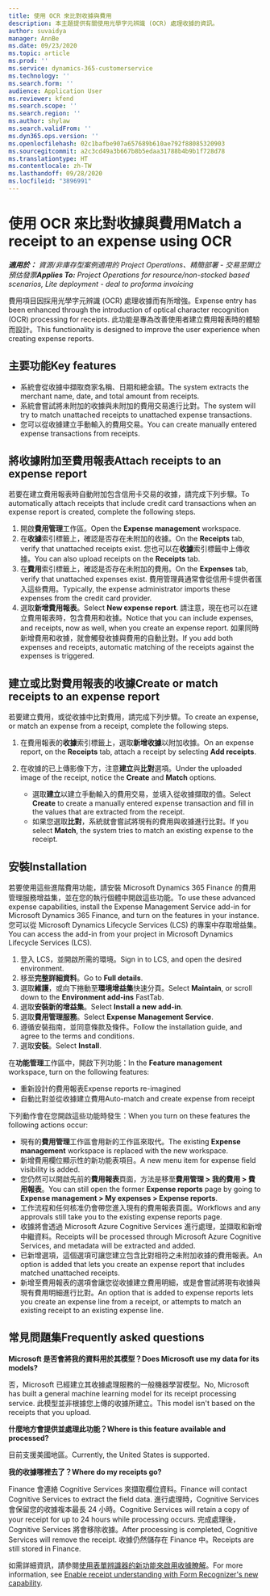 ```yaml
---
title: 使用 OCR 來比對收據與費用
description: 本主題提供有關使用光學字元辨識 (OCR) 處理收據的資訊。
author: suvaidya
manager: AnnBe
ms.date: 09/23/2020
ms.topic: article
ms.prod: ''
ms.service: dynamics-365-customerservice
ms.technology: ''
ms.search.form: ''
audience: Application User
ms.reviewer: kfend
ms.search.scope: ''
ms.search.region: ''
ms.author: shylaw
ms.search.validFrom: ''
ms.dyn365.ops.version: ''
ms.openlocfilehash: 02c1bafbe907a657689b610ae792f88085320903
ms.sourcegitcommit: a2c3cd49a3b667b8b5edaa31788b4b9b1f728d78
ms.translationtype: HT
ms.contentlocale: zh-TW
ms.lasthandoff: 09/28/2020
ms.locfileid: "3896991"
---
```

# <a name="match-a-receipt-to-an-expense-using-ocr"></a><span data-ttu-id="552e8-103">使用 OCR 來比對收據與費用</span><span class="sxs-lookup"><span data-stu-id="552e8-103">Match a receipt to an expense using OCR</span></span>

<span data-ttu-id="552e8-104">_**適用於：** 資源/非庫存型案例適用的 Project Operations、精簡部署 - 交易至開立預估發票_</span><span class="sxs-lookup"><span data-stu-id="552e8-104">_**Applies To:** Project Operations for resource/non-stocked based scenarios, Lite deployment - deal to proforma invoicing_</span></span>

<span data-ttu-id="552e8-105">費用項目因採用光學字元辨識 (OCR) 處理收據而有所增強。</span><span class="sxs-lookup"><span data-stu-id="552e8-105">Expense entry has been enhanced through the introduction of optical character recognition (OCR) processing for receipts.</span></span> <span data-ttu-id="552e8-106">此功能是專為改善使用者建立費用報表時的體驗而設計。</span><span class="sxs-lookup"><span data-stu-id="552e8-106">This functionality is designed to improve the user experience when creating expense reports.</span></span>

## <a name="key-features"></a><span data-ttu-id="552e8-107">主要功能</span><span class="sxs-lookup"><span data-stu-id="552e8-107">Key features</span></span>

- <span data-ttu-id="552e8-108">系統會從收據中擷取商家名稱、日期和總金額。</span><span class="sxs-lookup"><span data-stu-id="552e8-108">The system extracts the merchant name, date, and total amount from receipts.</span></span>
- <span data-ttu-id="552e8-109">系統會嘗試將未附加的收據與未附加的費用交易進行比對。</span><span class="sxs-lookup"><span data-stu-id="552e8-109">The system will try to match unattached receipts to unattached expense transactions.</span></span>
- <span data-ttu-id="552e8-110">您可以從收據建立手動輸入的費用交易。</span><span class="sxs-lookup"><span data-stu-id="552e8-110">You can create manually entered expense transactions from receipts.</span></span>

## <a name="attach-receipts-to-an-expense-report"></a><span data-ttu-id="552e8-111">將收據附加至費用報表</span><span class="sxs-lookup"><span data-stu-id="552e8-111">Attach receipts to an expense report</span></span>

<span data-ttu-id="552e8-112">若要在建立費用報表時自動附加包含信用卡交易的收據，請完成下列步驟。</span><span class="sxs-lookup"><span data-stu-id="552e8-112">To automatically attach receipts that include credit card transactions when an expense report is created, complete the following steps.</span></span>

  1. <span data-ttu-id="552e8-113">開啟**費用管理**工作區。</span><span class="sxs-lookup"><span data-stu-id="552e8-113">Open the **Expense management** workspace.</span></span>
  2. <span data-ttu-id="552e8-114">在**收據**索引標籤上，確認是否存在未附加的收據。</span><span class="sxs-lookup"><span data-stu-id="552e8-114">On the **Receipts** tab, verify that unattached receipts exist.</span></span> <span data-ttu-id="552e8-115">您也可以在**收據**索引標籤中上傳收據。</span><span class="sxs-lookup"><span data-stu-id="552e8-115">You can also upload receipts on the **Receipts** tab.</span></span>
  3. <span data-ttu-id="552e8-116">在**費用**索引標籤上，確認是否存在未附加的費用。</span><span class="sxs-lookup"><span data-stu-id="552e8-116">On the **Expenses** tab, verify that unattached expenses exist.</span></span> <span data-ttu-id="552e8-117">費用管理員通常會從信用卡提供者匯入這些費用。</span><span class="sxs-lookup"><span data-stu-id="552e8-117">Typically, the expense administrator imports these expenses from the credit card provider.</span></span>
  4. <span data-ttu-id="552e8-118">選取**新增費用報表**。</span><span class="sxs-lookup"><span data-stu-id="552e8-118">Select **New expense report**.</span></span> <span data-ttu-id="552e8-119">請注意，現在也可以在建立費用報表時，包含費用和收據。</span><span class="sxs-lookup"><span data-stu-id="552e8-119">Notice that you can include expenses, and receipts, now as well, when you create an expense report.</span></span> <span data-ttu-id="552e8-120">如果同時新增費用和收據，就會觸發收據與費用的自動比對。</span><span class="sxs-lookup"><span data-stu-id="552e8-120">If you add both expenses and receipts, automatic matching of the receipts against the expenses is triggered.</span></span>

## <a name="create-or-match-receipts-to-an-expense-report"></a><span data-ttu-id="552e8-121">建立或比對費用報表的收據</span><span class="sxs-lookup"><span data-stu-id="552e8-121">Create or match receipts to an expense report</span></span>
<span data-ttu-id="552e8-122">若要建立費用，或從收據中比對費用，請完成下列步驟。</span><span class="sxs-lookup"><span data-stu-id="552e8-122">To create an expense, or match an expense from a receipt, complete the following steps.</span></span>

  1. <span data-ttu-id="552e8-123">在費用報表的**收據**索引標籤上，選取**新增收據**以附加收據。</span><span class="sxs-lookup"><span data-stu-id="552e8-123">On an expense report, on the **Receipts** tab, attach a receipt by selecting **Add receipts**.</span></span>
  2. <span data-ttu-id="552e8-124">在收據的已上傳影像下方，注意**建立**與**比對**選項。</span><span class="sxs-lookup"><span data-stu-id="552e8-124">Under the uploaded image of the receipt, notice the **Create** and **Match** options.</span></span>

      - <span data-ttu-id="552e8-125">選取**建立**以建立手動輸入的費用交易，並填入從收據擷取的值。</span><span class="sxs-lookup"><span data-stu-id="552e8-125">Select **Create** to create a manually entered expense transaction and fill in the values that are extracted from the receipt.</span></span>
      - <span data-ttu-id="552e8-126">如果您選取**比對**，系統就會嘗試將現有的費用與收據進行比對。</span><span class="sxs-lookup"><span data-stu-id="552e8-126">If you select **Match**, the system tries to match an existing expense to the receipt.</span></span>

## <a name="installation"></a><span data-ttu-id="552e8-127">安裝</span><span class="sxs-lookup"><span data-stu-id="552e8-127">Installation</span></span>

<span data-ttu-id="552e8-128">若要使用這些進階費用功能，請安裝 Microsoft Dynamics 365 Finance 的費用管理服務增益集，並在您的執行個體中開啟這些功能。</span><span class="sxs-lookup"><span data-stu-id="552e8-128">To use these advanced expense capabilities, install the Expense Management Service add-in for Microsoft Dynamics 365 Finance, and turn on the features in your instance.</span></span> <span data-ttu-id="552e8-129">您可以從 Microsoft Dynamics Lifecycle Services (LCS) 的專案中存取增益集。</span><span class="sxs-lookup"><span data-stu-id="552e8-129">You can access the add-in from your project in Microsoft Dynamics Lifecycle Services (LCS).</span></span>

1. <span data-ttu-id="552e8-130">登入 LCS，並開啟所需的環境。</span><span class="sxs-lookup"><span data-stu-id="552e8-130">Sign in to LCS, and open the desired environment.</span></span>
2. <span data-ttu-id="552e8-131">移至**完整詳細資料**。</span><span class="sxs-lookup"><span data-stu-id="552e8-131">Go to **Full details**.</span></span>
3. <span data-ttu-id="552e8-132">選取**維護**，或向下捲動至**環境增益集**快速分頁。</span><span class="sxs-lookup"><span data-stu-id="552e8-132">Select **Maintain**, or scroll down to the **Environment add-ins** FastTab.</span></span>
4. <span data-ttu-id="552e8-133">選取**安裝新的增益集**。</span><span class="sxs-lookup"><span data-stu-id="552e8-133">Select **Install a new add-in**.</span></span>
5. <span data-ttu-id="552e8-134">選取**費用管理服務**。</span><span class="sxs-lookup"><span data-stu-id="552e8-134">Select **Expense Management Service**.</span></span>
6. <span data-ttu-id="552e8-135">遵循安裝指南，並同意條款及條件。</span><span class="sxs-lookup"><span data-stu-id="552e8-135">Follow the installation guide, and agree to the terms and conditions.</span></span>
7. <span data-ttu-id="552e8-136">選取**安裝**。</span><span class="sxs-lookup"><span data-stu-id="552e8-136">Select **Install**.</span></span>

<span data-ttu-id="552e8-137">在**功能管理**工作區中，開啟下列功能：</span><span class="sxs-lookup"><span data-stu-id="552e8-137">In the **Feature management** workspace, turn on the following features:</span></span>

- <span data-ttu-id="552e8-138">重新設計的費用報表</span><span class="sxs-lookup"><span data-stu-id="552e8-138">Expense reports re-imagined</span></span>
- <span data-ttu-id="552e8-139">自動比對並從收據建立費用</span><span class="sxs-lookup"><span data-stu-id="552e8-139">Auto-match and create expense from receipt</span></span>

<span data-ttu-id="552e8-140">下列動作會在您開啟這些功能時發生：</span><span class="sxs-lookup"><span data-stu-id="552e8-140">When you turn on these features the following actions occur:</span></span>

- <span data-ttu-id="552e8-141">現有的**費用管理**工作區會用新的工作區來取代。</span><span class="sxs-lookup"><span data-stu-id="552e8-141">The existing **Expense management** workspace is replaced with the new workspace.</span></span>
- <span data-ttu-id="552e8-142">新增費用欄位顯示性的新功能表項目。</span><span class="sxs-lookup"><span data-stu-id="552e8-142">A new menu item for expense field visibility is added.</span></span>
- <span data-ttu-id="552e8-143">您仍然可以開啟先前的**費用報表**頁面，方法是移至**費用管理 > 我的費用 > 費用報表**。</span><span class="sxs-lookup"><span data-stu-id="552e8-143">You can still open the former **Expense reports** page by going to **Expense management > My expenses > Expense reports**.</span></span>
- <span data-ttu-id="552e8-144">工作流程和任何核准仍會帶您進入現有的費用報表頁面。</span><span class="sxs-lookup"><span data-stu-id="552e8-144">Workflows and any approvals still take you to the existing expense reports page.</span></span>
- <span data-ttu-id="552e8-145">收據將會透過 Microsoft Azure Cognitive Services 進行處理，並擷取和新增中繼資料。</span><span class="sxs-lookup"><span data-stu-id="552e8-145">Receipts will be processed through Microsoft Azure Cognitive Services, and metadata will be extracted and added.</span></span>
- <span data-ttu-id="552e8-146">已新增選項，這個選項可讓您建立包含比對相符之未附加收據的費用報表。</span><span class="sxs-lookup"><span data-stu-id="552e8-146">An option is added that lets you create an expense report that includes matched unattached receipts.</span></span>
- <span data-ttu-id="552e8-147">新增至費用報表的選項會讓您從收據建立費用明細，或是會嘗試將現有收據與現有費用明細進行比對。</span><span class="sxs-lookup"><span data-stu-id="552e8-147">An option that is added to expense reports lets you create an expense line from a receipt, or attempts to match an existing receipt to an existing expense line.</span></span>

## <a name="frequently-asked-questions"></a><span data-ttu-id="552e8-148">常見問題集</span><span class="sxs-lookup"><span data-stu-id="552e8-148">Frequently asked questions</span></span>

<span data-ttu-id="552e8-149">**Microsoft 是否會將我的資料用於其模型？**</span><span class="sxs-lookup"><span data-stu-id="552e8-149">**Does Microsoft use my data for its models?**</span></span>

<span data-ttu-id="552e8-150">否，Microsoft 已經建立其收據處理服務的一般機器學習模型。</span><span class="sxs-lookup"><span data-stu-id="552e8-150">No, Microsoft has built a general machine learning model for its receipt processing service.</span></span> <span data-ttu-id="552e8-151">此模型並非根據您上傳的收據所建立。</span><span class="sxs-lookup"><span data-stu-id="552e8-151">This model isn't based on the receipts that you upload.</span></span>

<span data-ttu-id="552e8-152">**什麼地方會提供並處理此功能？**</span><span class="sxs-lookup"><span data-stu-id="552e8-152">**Where is this feature available and processed?**</span></span>

<span data-ttu-id="552e8-153">目前支援美國地區。</span><span class="sxs-lookup"><span data-stu-id="552e8-153">Currently, the United States is supported.</span></span>

<span data-ttu-id="552e8-154">**我的收據哪裡去了？**</span><span class="sxs-lookup"><span data-stu-id="552e8-154">**Where do my receipts go?**</span></span>

<span data-ttu-id="552e8-155">Finance 會連絡 Cognitive Services 來擷取欄位資料。</span><span class="sxs-lookup"><span data-stu-id="552e8-155">Finance will contact Cognitive Services to extract the field data.</span></span> <span data-ttu-id="552e8-156">進行處理時，Cognitive Services 會保留您的收據複本最長 24 小時。</span><span class="sxs-lookup"><span data-stu-id="552e8-156">Cognitive Services will retain a copy of your receipt for up to 24 hours while processing occurs.</span></span> <span data-ttu-id="552e8-157">完成處理後，Cognitive Services 將會移除收據。</span><span class="sxs-lookup"><span data-stu-id="552e8-157">After processing is completed, Cognitive Services will remove the receipt.</span></span> <span data-ttu-id="552e8-158">收據仍然儲存在 Finance 中。</span><span class="sxs-lookup"><span data-stu-id="552e8-158">Receipts are still stored in Finance.</span></span>

<span data-ttu-id="552e8-159">如需詳細資訊，請參閱[使用表單辨識器的新功能來啟用收據瞭解](https://azure.microsoft.com/blog/enable-receipt-understanding-with-form-recognizer-s-new-capability/)。</span><span class="sxs-lookup"><span data-stu-id="552e8-159">For more information, see [Enable receipt understanding with Form Recognizer's new capability](https://azure.microsoft.com/blog/enable-receipt-understanding-with-form-recognizer-s-new-capability/).</span></span>
